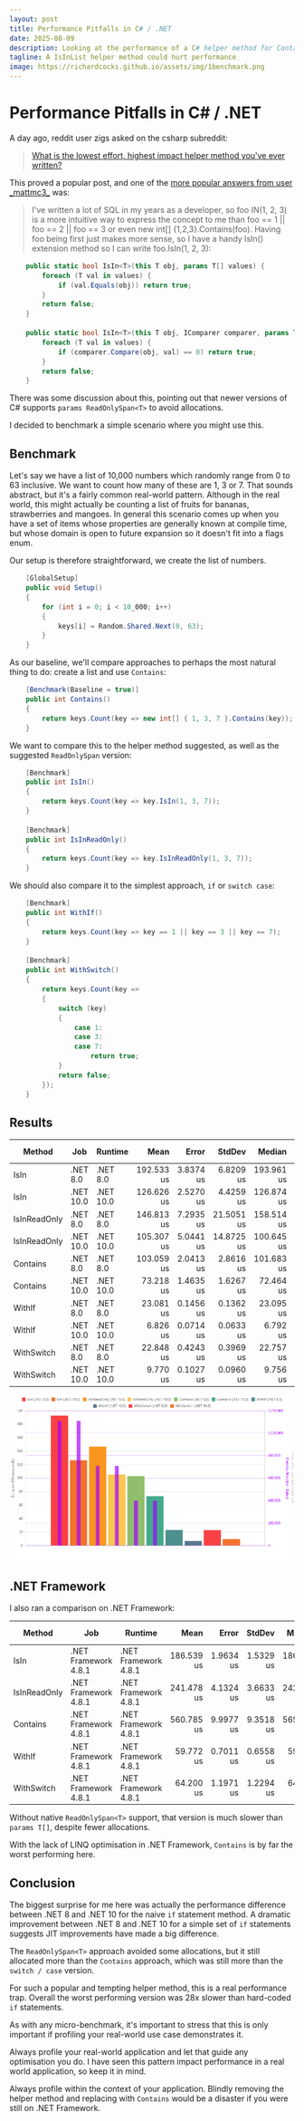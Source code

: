 ```yaml
---
layout: post
title: Performance Pitfalls in C# / .NET
date: 2025-08-09
description: Looking at the performance of a C# helper method for Contains
tagline: A IsInList helper method could hurt performance
image: https://richardcocks.github.io/assets/img/1benchmark.png
---
```

# Performance Pitfalls in C# / .NET

A day ago, reddit user zigs asked on the csharp subreddit:

> [What is the lowest effort, highest impact helper method you've ever written?](https://np.reddit.com/r/csharp/comments/1mkrlcc/what_is_the_lowest_effort_highest_impact_helper/)


This proved a popular post, and one of the [more popular answers from user \_mattmc3\_](https://np.reddit.com/r/csharp/comments/1mkrlcc/what_is_the_lowest_effort_highest_impact_helper/n7kuuii/) was:

> I've written a lot of SQL in my years as a developer, so foo IN(1, 2, 3) is a more intuitive way to express the concept to me than foo == 1 || foo == 2 || foo == 3 or even new int[] {1,2,3}.Contains(foo). Having foo being first just makes more sense, so I have a handy IsIn() extension method so I can write foo.IsIn(1, 2, 3):

``` csharp
    public static bool IsIn<T>(this T obj, params T[] values) {
        foreach (T val in values) {
            if (val.Equals(obj)) return true;
        }
        return false;
    }

    public static bool IsIn<T>(this T obj, IComparer comparer, params T[] values) {
        foreach (T val in values) {
            if (comparer.Compare(obj, val) == 0) return true;
        }
        return false;
    }
```

There was some discussion about this, pointing out that newer versions of C# supports `params ReadOnlySpan<T>` to avoid allocations.

I decided to benchmark a simple scenario where you might use this.

## Benchmark

Let's say we have a list of 10,000 numbers which randomly range from 0 to 63 inclusive. We want to count how many of these are 1, 3 or 7.  That sounds abstract, but it's a fairly common real-world pattern. Although in the real world, this might actually be counting a list of fruits for bananas, strawberries and mangoes. In general this scenario comes up when you have a set of items whose properties are generally known at compile time, but whose domain is open to future expansion so it doesn't fit into a flags enum.

Our setup is therefore straightforward, we create the list of numbers.

```csharp
    [GlobalSetup]
    public void Setup()
    {
        for (int i = 0; i < 10_000; i++)
        {
            keys[i] = Random.Shared.Next(0, 63);
        }
    }
```

As our baseline, we'll compare approaches to perhaps the most natural thing to do: create a list and use `Contains`:

```csharp
    [Benchmark(Baseline = true)]
    public int Contains()
    {
        return keys.Count(key => new int[] { 1, 3, 7 }.Contains(key));
    }
```

We want to compare this to the helper method suggested, as well as the suggested `ReadOnlySpan` version:

```csharp
    [Benchmark]
    public int IsIn()
    {
        return keys.Count(key => key.IsIn(1, 3, 7));
    }

    [Benchmark]
    public int IsInReadOnly()
    {
        return keys.Count(key => key.IsInReadOnly(1, 3, 7));
    }
```

We should also compare it to the simplest approach, `if` or `switch case`:

```csharp
    [Benchmark]
    public int WithIf()
    {
        return keys.Count(key => key == 1 || key == 3 || key == 7);
    }

    [Benchmark]
    public int WithSwitch()
    {
        return keys.Count(key =>
        {
            switch (key)
            {
                case 1:
                case 3:
                case 7:
                    return true;
            }
            return false;
        });
    }
```

## Results

| Method       | Job        | Runtime    | Mean       | Error     | StdDev     | Median     | Ratio | RatioSD | Gen0     | Allocated | Alloc Ratio |
|------------- |----------- |----------- |-----------:|----------:|-----------:|-----------:|------:|--------:|---------:|----------:|------------:|
| IsIn         | .NET 8.0   | .NET 8.0   | 192.533 us | 3.8374 us |  6.8209 us | 193.961 us |  1.87 |    0.08 | 132.3242 | 1107792 B |       2.769 |
| IsIn         | .NET 10.0  | .NET 10.0  | 126.626 us | 2.5270 us |  4.4259 us | 126.874 us |  1.23 |    0.05 | 132.5684 | 1109488 B |       2.773 |
| IsInReadOnly | .NET 8.0   | .NET 8.0   | 146.813 us | 7.2935 us | 21.5051 us | 158.514 us |  1.43 |    0.21 |  84.7168 |  708872 B |       1.772 |
| IsInReadOnly | .NET 10.0  | .NET 10.0  | 105.307 us | 5.0441 us | 14.8725 us | 100.645 us |  1.02 |    0.15 |  84.7168 |  708696 B |       1.772 |
| Contains     | .NET 8.0   | .NET 8.0   | 103.059 us | 2.0413 us |  2.8616 us | 101.683 us |  1.00 |    0.04 |  47.7295 |  400032 B |       1.000 |
| Contains     | .NET 10.0  | .NET 10.0  |  73.218 us | 1.4635 us |  1.6267 us |  72.464 us |  0.71 |    0.02 |  47.7295 |  400000 B |       1.000 |
| WithIf       | .NET 8.0   | .NET 8.0   |  23.081 us | 0.1456 us |  0.1362 us |  23.095 us |  0.22 |    0.01 |        - |      32 B |       0.000 |
| WithIf       | .NET 10.0  | .NET 10.0  |   6.826 us | 0.0714 us |  0.0633 us |   6.792 us |  0.07 |    0.00 |        - |         - |       0.000 |
| WithSwitch   | .NET 8.0   | .NET 8.0   |  22.848 us | 0.4243 us |  0.3969 us |  22.757 us |  0.22 |    0.01 |        - |      32 B |       0.000 |
| WithSwitch   | .NET 10.0  | .NET 10.0  |   9.770 us | 0.1027 us |  0.0960 us |   9.756 us |  0.09 |    0.00 |        - |         - |       0.000 |

![Benchmark results graph](/assets/img/1benchmark.png "Lower is better")

## .NET Framework

I also ran a comparison on .NET Framework:

| Method       | Job                  | Runtime              | Mean       | Error     | StdDev     | Median     | Ratio | RatioSD | Gen0     | Allocated | Alloc Ratio |
|------------- |--------------------- |--------------------- |-----------:|----------:|-----------:|-----------:|------:|--------:|---------:|----------:|------------:|
| IsIn         | .NET Framework 4.8.1 | .NET Framework 4.8.1 | 186.539 us | 1.9634 us |  1.5329 us | 186.937 us |  1.75 |    0.07 | 176.5137 | 1111075 B |       2.777 |
| IsInReadOnly | .NET Framework 4.8.1 | .NET Framework 4.8.1 | 241.478 us | 4.1324 us |  3.6633 us | 242.215 us |  2.27 |    0.09 | 112.7930 |  709897 B |       1.775 |
| Contains     | .NET Framework 4.8.1 | .NET Framework 4.8.1 | 560.785 us | 9.9977 us |  9.3518 us | 565.321 us |  5.26 |    0.21 |  63.4766 |  401204 B |       1.003 |
| WithIf       | .NET Framework 4.8.1 | .NET Framework 4.8.1 |  59.772 us | 0.7011 us |  0.6558 us |  59.798 us |  0.56 |    0.02 |        - |      31 B |       0.000 |
| WithSwitch   | .NET Framework 4.8.1 | .NET Framework 4.8.1 |  64.200 us | 1.1971 us |  1.2294 us |  64.313 us |  0.60 |    0.03 |        - |      31 B |       0.000 |

Without native `ReadOnlySpan<T>` support, that version is much slower than `params T[]`, despite fewer allocations.

With the lack of LINQ optimisation in .NET Framework, `Contains` is by far the worst performing here.


## Conclusion

The biggest surprise for me here was actually the performance difference between .NET 8 and .NET 10 for the naive `if` statement method. A dramatic improvement between .NET 8 and .NET 10 for a simple set of `if` statements suggests JIT improvements have made a big difference.

The `ReadOnlySpan<T>` approach avoided some allocations, but it still allocated more than the `Contains` approach, which was still more than the `switch / case` version.

For such a popular and tempting helper method, this is a real performance trap. Overall the worst performing version was 28x slower than hard-coded `if` statements.

As with any micro-benchmark, it's important to stress that this is only important if profiling your real-world use case demonstrates it. 

Always profile your real-world application and let that guide any optimisation you do. I have seen this pattern impact performance in a real world application, so keep it in mind.

Always profile within the context of your application. Blindly removing the helper method and replacing with `Contains` would be a disaster if you were still on .NET Framework.

